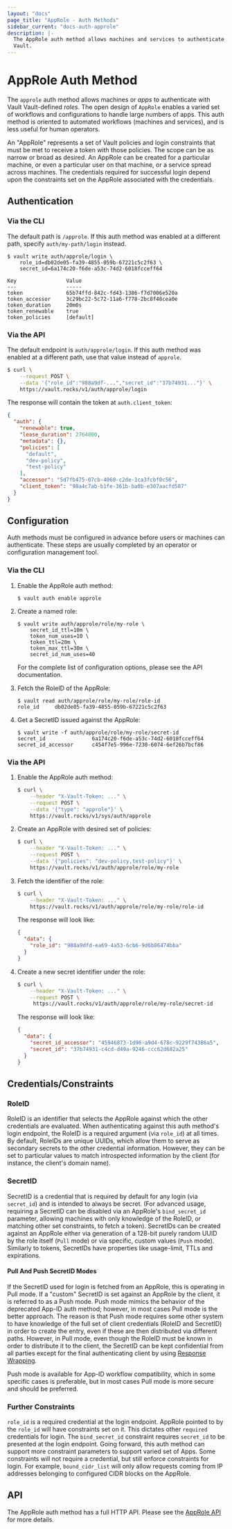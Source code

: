```yaml
---
layout: "docs"
page_title: "AppRole - Auth Methods"
sidebar_current: "docs-auth-approle"
description: |-
  The AppRole auth method allows machines and services to authenticate with
  Vault.
---
```


# AppRole Auth Method

The `approle` auth method allows machines or _apps_ to authenticate with Vault
Vault-defined _roles_. The open design of `AppRole` enables a varied set of
workflows and configurations to handle large numbers of apps. This auth method
is oriented to automated workflows (machines and services), and is less useful
for human operators.

An "AppRole" represents a set of Vault policies and login constraints that must
be met to receive a token with those policies. The scope can be as narrow or
broad as desired. An AppRole can be created for a particular machine, or even
a particular user on that machine, or a service spread across machines. The
credentials required for successful login depend upon the constraints set on
the AppRole associated with the credentials.

## Authentication

### Via the CLI

The default path is `/approle`. If this auth method was enabled at a different
path, specify `auth/my-path/login` instead.

```text
$ vault write auth/approle/login \
    role_id=db02de05-fa39-4855-059b-67221c5c2f63 \
    secret_id=6a174c20-f6de-a53c-74d2-6018fcceff64

Key                Value
---                -----
token              65b74ffd-842c-fd43-1386-f7d7006e520a
token_accessor     3c29bc22-5c72-11a6-f778-2bc8f48cea0e
token_duration     20m0s
token_renewable    true
token_policies     [default]
```

### Via the API

The default endpoint is `auth/approle/login`. If this auth method was enabled
at a different path, use that value instead of `approle`.

```sh
$ curl \
    --request POST \
    --data '{"role_id":"988a9df-...","secret_id":"37b74931..."}' \
    https://vault.rocks/v1/auth/approle/login
```

The response will contain the token at `auth.client_token`:

```json
{
  "auth": {
    "renewable": true,
    "lease_duration": 2764800,
    "metadata": {},
    "policies": [
      "default",
      "dev-policy",
      "test-policy"
    ],
    "accessor": "5d7fb475-07cb-4060-c2de-1ca3fcbf0c56",
    "client_token": "98a4c7ab-b1fe-361b-ba0b-e307aacfd587"
  }
}
```

## Configuration

Auth methods must be configured in advance before users or machines can
authenticate. These steps are usually completed by an operator or configuration
management tool.

### Via the CLI

1. Enable the AppRole auth method:

    ```text
    $ vault auth enable approle
    ```

1. Create a named role:

    ```text
    $ vault write auth/approle/role/my-role \
        secret_id_ttl=10m \
        token_num_uses=10 \
        token_ttl=20m \
        token_max_ttl=30m \
        secret_id_num_uses=40
    ```

    For the complete list of configuration options, please see the API
    documentation.

1. Fetch the RoleID of the AppRole:

    ```text
    $ vault read auth/approle/role/my-role/role-id
    role_id     db02de05-fa39-4855-059b-67221c5c2f63
    ```

1. Get a SecretID issued against the AppRole:

    ```text
    $ vault write -f auth/approle/role/my-role/secret-id
    secret_id               6a174c20-f6de-a53c-74d2-6018fcceff64
    secret_id_accessor      c454f7e5-996e-7230-6074-6ef26b7bcf86
    ```

### Via the API

1. Enable the AppRole auth method:

    ```sh
    $ curl \
        --header "X-Vault-Token: ..." \
        --request POST \
        --data '{"type": "approle"}' \
        https://vault.rocks/v1/sys/auth/approle
    ```

1. Create an AppRole with desired set of policies:

    ```sh
    $ curl \
        --header "X-Vault-Token: ..." \
        --request POST \
        --data '{"policies": "dev-policy,test-policy"}' \
        https://vault.rocks/v1/auth/approle/role/my-role
    ```

1. Fetch the identifier of the role:

    ```sh
    $ curl \
        --header "X-Vault-Token: ..." \
        https://vault.rocks/v1/auth/approle/role/my-role/role-id
    ```

    The response will look like:

    ```json
    {
      "data": {
        "role_id": "988a9dfd-ea69-4a53-6cb6-9d6b86474bba"
      }
    }
    ```

1. Create a new secret identifier under the role:

    ```sh
    $ curl \
        --header "X-Vault-Token: ..." \
        --request POST \
         https://vault.rocks/v1/auth/approle/role/my-role/secret-id
    ```

    The response will look like:

    ```json
    {
      "data": {
        "secret_id_accessor": "45946873-1d96-a9d4-678c-9229f74386a5",
        "secret_id": "37b74931-c4cd-d49a-9246-ccc62d682a25"
      }
    }
    ```

## Credentials/Constraints

### RoleID

RoleID is an identifier that selects the AppRole against which the other
credentials are evaluated. When authenticating against this auth method's login
endpoint, the RoleID is a required argument (via `role_id`) at all times. By
default, RoleIDs are unique UUIDs, which allow them to serve as secondary
secrets to the other credential information. However, they can be set to
particular values to match introspected information by the client (for
instance, the client's domain name).

### SecretID

SecretID is a credential that is required by default for any login (via
`secret_id`) and is intended to always be secret. (For advanced usage,
requiring a SecretID can be disabled via an AppRole's `bind_secret_id`
parameter, allowing machines with only knowledge of the RoleID, or matching
other set constraints, to fetch a token). SecretIDs can be created against an
AppRole either via generation of a 128-bit purely random UUID by the role
itself (`Pull` mode) or via specific, custom values (`Push` mode). Similarly to
tokens, SecretIDs have properties like usage-limit, TTLs and expirations.

#### Pull And Push SecretID Modes

If the SecretID used for login is fetched from an AppRole, this is operating in
Pull mode. If a "custom" SecretID is set against an AppRole by the client, it
is referred to as a Push mode. Push mode mimics the behavior of the deprecated
App-ID auth method; however, in most cases Pull mode is the better approach. The
reason is that Push mode requires some other system to have knowledge of the
full set of client credentials (RoleID and SecretID) in order to create the
entry, even if these are then distributed via different paths. However, in Pull
mode, even though the RoleID must be known in order to distribute it to the
client, the SecretID can be kept confidential from all parties except for the
final authenticating client by using [Response
Wrapping](/docs/concepts/response-wrapping.html).

Push mode is available for App-ID workflow compatibility, which in some
specific cases is preferable, but in most cases Pull mode is more secure and
should be preferred.

### Further Constraints

`role_id` is a required credential at the login endpoint. AppRole pointed to by
the `role_id` will have constraints set on it. This dictates other `required`
credentials for login. The `bind_secret_id` constraint requires `secret_id` to
be presented at the login endpoint.  Going forward, this auth method can support
more constraint parameters to support varied set of Apps. Some constraints will
not require a credential, but still enforce constraints for login.  For
example, `bound_cidr_list` will only allow requests coming from IP addresses
belonging to configured CIDR blocks on the AppRole.

## API

The AppRole auth method has a full HTTP API. Please see the
[AppRole API](/api/auth/approle/index.html) for more
details.
